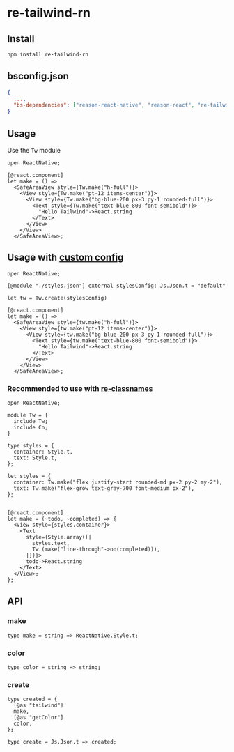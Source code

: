 # re-tailwind-rn

## Install

```bash
npm install re-tailwind-rn
```

## bsconfig.json

```json
{
  ...,
  "bs-dependencies": ["reason-react-native", "reason-react", "re-tailwind-rn"]
}
```

## Usage

Use the `Tw` module

```reason
open ReactNative;

[@react.component]
let make = () =>
  <SafeAreaView style={Tw.make("h-full")}>
    <View style={Tw.make("pt-12 items-center")}>
      <View style={Tw.make("bg-blue-200 px-3 py-1 rounded-full")}>
        <Text style={Tw.make("text-blue-800 font-semibold")}>
          "Hello Tailwind"->React.string
        </Text>
      </View>
    </View>
  </SafeAreaView>;
```

## Usage with [custom config](https://github.com/vadimdemedes/tailwind-rn#customization)

```reason
open ReactNative;

[@module "./styles.json"] external stylesConfig: Js.Json.t = "default"

let tw = Tw.create(stylesConfig)

[@react.component]
let make = () =>
  <SafeAreaView style={tw.make("h-full")}>
    <View style={tw.make("pt-12 items-center")}>
      <View style={tw.make("bg-blue-200 px-3 py-1 rounded-full")}>
        <Text style={tw.make("text-blue-800 font-semibold")}>
          "Hello Tailwind"->React.string
        </Text>
      </View>
    </View>
  </SafeAreaView>;
```

### Recommended to use with [re-classnames](https://github.com/MinimaHQ/re-classnames)

```reason
open ReactNative;

module Tw = {
  include Tw;
  include Cn;
}

type styles = {
  container: Style.t,
  text: Style.t,
};

let styles = {
  container: Tw.make("flex justify-start rounded-md px-2 py-2 my-2"),
  text: Tw.make("flex-grow text-gray-700 font-medium px-2"),
};


[@react.component]
let make = (~todo, ~completed) => {
  <View style={styles.container}>
    <Text
      style={Style.array([|
        styles.text,
        Tw.(make("line-through"->on(completed))),
      |])}>
      todo->React.string
    </Text>
  </View>;
};
```

## API

### make

```reason
type make = string => ReactNative.Style.t;
```

### color

```reason
type color = string => string;
```

### create

```reason
type created = {
  [@as "tailwind"]
  make,
  [@as "getColor"]
  color,
};

type create = Js.Json.t => created;
```
